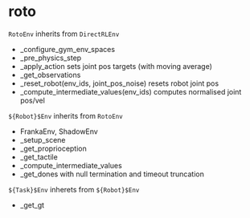 # roto



`RotoEnv` inherits from `DirectRLEnv`
- _configure_gym_env_spaces
- _pre_physics_step
- _apply_action sets joint pos targets (with moving average)
- _get_observations
- _reset_robot(env_ids, joint_pos_noise) resets robot joint pos
- _compute_intermediate_values(env_ids) computes normalised joint pos/vel

`${Robot}$Env` inherits from `RotoEnv`
- FrankaEnv, ShadowEnv
- _setup_scene
- _get_proprioception
- _get_tactile
- _compute_intermediate_values
- _get_dones with null termination and timeout truncation

`${Task}$Env` inherets from `${Robot}$Env`
- _get_gt
